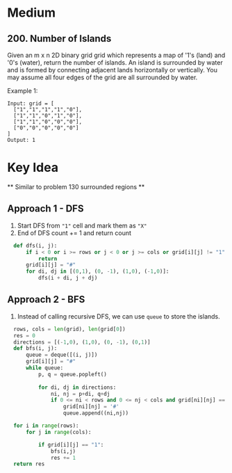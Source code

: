 # Medium
## 200. Number of Islands
Given an m x n 2D binary grid grid which represents a map of '1's (land) and '0's (water), return the number of islands.
An island is surrounded by water and is formed by connecting adjacent lands horizontally or vertically. You may assume all four edges of the grid are all surrounded by water.

Example 1:
```
Input: grid = [
  ["1","1","1","1","0"],
  ["1","1","0","1","0"],
  ["1","1","0","0","0"],
  ["0","0","0","0","0"]
]
Output: 1
```
# Key Idea
** Similar to problem 130 surrounded regions **
## Approach 1 - DFS
1. Start DFS from `"1"` cell and mark them as `"X"`
2. End of DFS count += 1 and return count
```python
  def dfs(i, j):
      if i < 0 or i >= rows or j < 0 or j >= cols or grid[i][j] != "1":
          return
      grid[i][j] = "#"
      for di, dj in [(0,1), (0, -1), (1,0), (-1,0)]:
          dfs(i + di, j + dj)
```


## Approach 2 - BFS
1. Instead of calling recursive DFS, we can use `queue` to store the islands.
```python
  rows, cols = len(grid), len(grid[0])
  res = 0
  directions = [(-1,0), (1,0), (0, -1), (0,1)]
  def bfs(i, j):
      queue = deque([(i, j)])
      grid[i][j] = "#"
      while queue:
          p, q = queue.popleft()
          
          for di, dj in directions:
              ni, nj = p+di, q+dj
              if 0 <= ni < rows and 0 <= nj < cols and grid[ni][nj] == "1":
                  grid[ni][nj] = '#'   
                  queue.append((ni,nj))

  for i in range(rows):
      for j in range(cols):

          if grid[i][j] == "1":
              bfs(i,j)
              res += 1
  return res
```